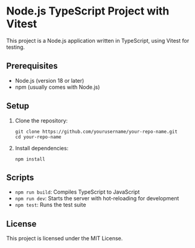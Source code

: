 # Node.js TypeScript Project with Vitest

This project is a Node.js application written in TypeScript, using Vitest for testing.

## Prerequisites

- Node.js (version 18 or later)
- npm (usually comes with Node.js)

## Setup

1. Clone the repository:
   ```
   git clone https://github.com/yourusername/your-repo-name.git
   cd your-repo-name
   ```

2. Install dependencies:
   ```
   npm install
   ```

## Scripts

- `npm run build`: Compiles TypeScript to JavaScript
- `npm run dev`: Starts the server with hot-reloading for development
- `npm test`: Runs the test suite


## License

This project is licensed under the MIT License.
